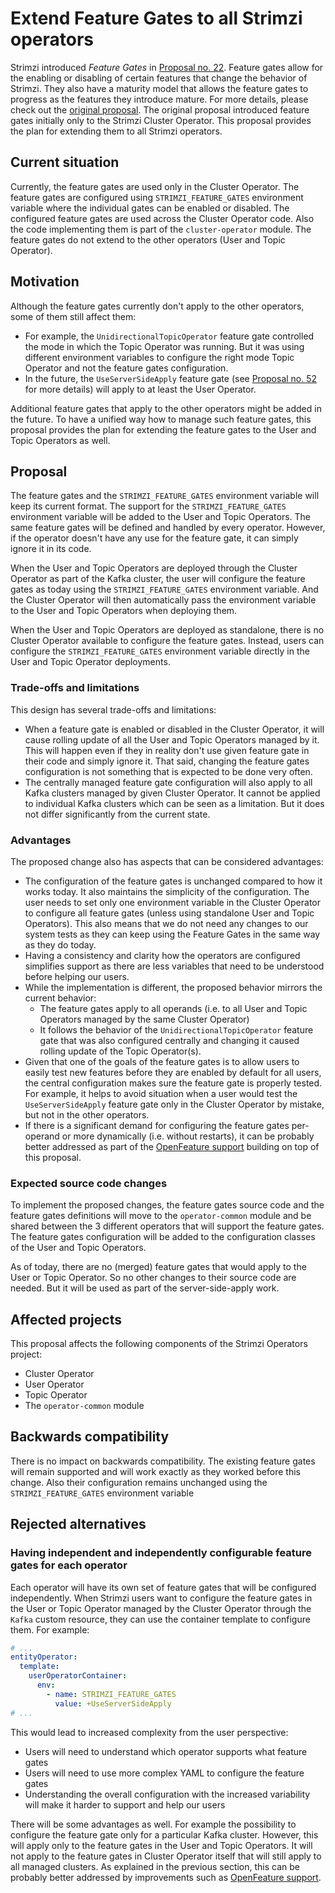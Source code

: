 # Extend Feature Gates to all Strimzi operators

Strimzi introduced _Feature Gates_ in [Proposal no. 22](https://github.com/strimzi/proposals/blob/main/022-feature-gates.md).
Feature gates allow for the enabling or disabling of certain features that change the behavior of Strimzi.
They also have a maturity model that allows the feature gates to progress as the features they introduce mature.
For more details, please check out the [original proposal](https://github.com/strimzi/proposals/blob/main/022-feature-gates.md).
The original proposal introduced feature gates initially only to the Strimzi Cluster Operator.
This proposal provides the plan for extending them to all Strimzi operators.

## Current situation

Currently, the feature gates are used only in the Cluster Operator.
The feature gates are configured using `STRIMZI_FEATURE_GATES` environment variable where the individual gates can be enabled or disabled.
The configured feature gates are used across the Cluster Operator code.
Also the code implementing them is part of the `cluster-operator` module.
The feature gates do not extend to the other operators (User and Topic Operator).

## Motivation

Although the feature gates currently don't apply to the other operators, some of them still affect them:
* For example, the `UnidirectionalTopicOperator` feature gate controlled the mode in which the Topic Operator was running.
  But it was using different environment variables to configure the right mode Topic Operator and not the feature gates configuration.
* In the future, the `UseServerSideApply` feature gate (see [Proposal no. 52](https://github.com/strimzi/proposals/blob/main/052-k8s-server-side-apply.md) for more details) will apply to at least the User Operator.

Additional feature gates that apply to the other operators might be added in the future.
To have a unified way how to manage such feature gates, this proposal provides the plan for extending the feature gates to the User and Topic Operators as well.

## Proposal

The feature gates and the `STRIMZI_FEATURE_GATES` environment variable will keep its current format.
The support for the `STRIMZI_FEATURE_GATES` environment variable will be added to the User and Topic Operators.
The same feature gates will be defined and handled by every operator.
However, if the operator doesn't have any use for the feature gate, it can simply ignore it in its code.

When the User and Topic Operators are deployed through the Cluster Operator as part of the Kafka cluster, the user will configure the feature gates as today using the `STRIMZI_FEATURE_GATES` environment variable.
And the Cluster Operator will then automatically pass the environment variable to the User and Topic Operators when deploying them.

When the User and Topic Operators are deployed as standalone, there is no Cluster Operator available to configure the feature gates.
Instead, users can configure the `STRIMZI_FEATURE_GATES` environment variable directly in the User and Topic Operator deployments.

### Trade-offs and limitations

This design has several trade-offs and limitations: 
* When a feature gate is enabled or disabled in the Cluster Operator, it will cause rolling update of all the User and Topic Operators managed by it.
  This will happen even if they in reality don't use given feature gate in their code and simply ignore it.
  That said, changing the feature gates configuration is not something that is expected to be done very often.
* The centrally managed feature gate configuration will also apply to all Kafka clusters managed by given Cluster Operator.
  It cannot be applied to individual Kafka clusters which can be seen as a limitation.
  But it does not differ significantly from the current state.

### Advantages

The proposed change also has aspects that can be considered advantages:
* The configuration of the feature gates is unchanged compared to how it works today.
  It also maintains the simplicity of the configuration.
  The user needs to set only one environment variable in the Cluster Operator to configure all feature gates (unless using standalone User and Topic Operators).
  This also means that we do not need any changes to our system tests as they can keep using the Feature Gates in the same way as they do today.
* Having a consistency and clarity how the operators are configured simplifies support as there are less variables that need to be understood before helping our users.
* While the implementation is different, the proposed behavior mirrors the current behavior:
    * The feature gates apply to all operands (i.e. to all User and Topic Operators managed by the same Cluster Operator)
    * It follows the behavior of the `UnidirectionalTopicOperator` feature gate that was also configured centrally and changing it caused rolling update of the Topic Operator(s).
* Given that one of the goals of the feature gates is to allow users to easily test new features before they are enabled by default for all users, the central configuration makes sure the feature gate is properly tested.
  For example, it helps to avoid situation when a user would test the `UseServerSideApply` feature gate only in the Cluster Operator by mistake, but not in the other operators.
* If there is a significant demand for configuring the feature gates per-operand or more dynamically (i.e. without restarts), it can be probably better addressed as part of the [OpenFeature support](https://github.com/strimzi/strimzi-kafka-operator/issues/7520) building on top of this proposal.

### Expected source code changes

To implement the proposed changes, the feature gates source code and the feature gates definitions will move to the `operator-common` module and be shared between the 3 different operators that will support the feature gates.
The feature gates configuration will be added to the configuration classes of the User and Topic Operators.

As of today, there are no (merged) feature gates that would apply to the User or Topic Operator.
So no other changes to their source code are needed.
But it will be used as part of the server-side-apply work.

## Affected projects

This proposal affects the following components of the Strimzi Operators project:
* Cluster Operator
* User Operator
* Topic Operator
* The `operator-common` module

## Backwards compatibility

There is no impact on backwards compatibility.
The existing feature gates will remain supported and will work exactly as they worked before this change.
Also their configuration remains unchanged using the `STRIMZI_FEATURE_GATES` environment variable 

## Rejected alternatives

### Having independent and independently configurable feature gates for each operator

Each operator will have its own set of feature gates that will be configured independently.
When Strimzi users want to configure the feature gates in the User or Topic Operator managed by the Cluster Operator through the `Kafka` custom resource, they can use the container template to configure them.
For example:
```yaml
# ...
entityOperator:
  template:
    userOperatorContainer:
      env:
        - name: STRIMZI_FEATURE_GATES
          value: +UseServerSideApply
# ...
```

This would lead to increased complexity from the user perspective:
* Users will need to understand which operator supports what feature gates
* Users will need to use more complex YAML to configure the feature gates
* Understanding the overall configuration with the increased variability will make it harder to support and help our users

There will be some advantages as well.
For example the possibility to configure the feature gate only for a particular Kafka cluster.
However, this will apply only to the feature gates in the User and Topic Operators.
It will not apply to the feature gates in Cluster Operator itself that will still apply to all managed clusters.
As explained in the previous section, this can be probably better addressed by improvements such as [OpenFeature support](https://github.com/strimzi/strimzi-kafka-operator/issues/7520). 
